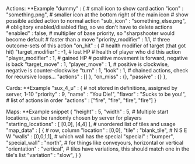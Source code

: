 Actions:
**Example
    "dummy" : {
        # small icon to show card action
        "icon" : "something.png",
        # smaller icon at the bottom right of the main icon
        # show possible added action to normal action
        "sub_icon" : "something_else.png",
        # obligitory enabled/disabled flag, so we don't have to delete actions
        "enabled" : false,
        # multiplier of base priority, so "sharpshooter would become default
        # faster than a move
        "priority_modifier" : 1.1,
        # three outcome-sets of this action
        "on_hit" : {
            # health modifier of target (that got hit)
            "target_modifier" : -1,  # lost HP
            # health of player who did this action
            "player_modifier" : 1,  # gained HP
            # positive movement is forward, negative is back
            "target_move" : 1,
            "player_move" : 1,
            # positive is clockwise, negative is counter-clockwise
            "turn" : 1,
            "look" : 1,
            # chained actions, check for recursive loops...
            "actions" : []
        },
        "on_miss" : {},
        "passive" : {}
    },

Cards:
**Example
"sux_4_u" : {
    # not stored in definitions, assigned by server, 1-10
    "priority" : 9,
    "name" : "You Die!",
    "flavor" : "Sucks to be you!",
    # list of actions in order
    "actions" : ["fire", "fire", "fire", "fire"]
}

Maps:
**Example snippet
{
    "height" : 5,
    "width" : 5,
    # Multiple start locations, can be randomly chosen by server for players
    "starting_locations" : [
        [0,0],
        [4,4]
    ],
    # unordered list of tiles and usage
    "map_data" : [
        {
            # row, column
            "location" : [0,0],
            "tile" : "blank_tile",
            # N S E W
            "walls" : [0,0,1,1],
            # which wall has the special
            "special" : "bumper",
            "special_wall" : "north",
            # for things like conveyours, horizontal or vertical
            "orientation" : "vertical",
            # tiles have variations, this should match one in the tile's list
            "variation" : "slow",
        }
}